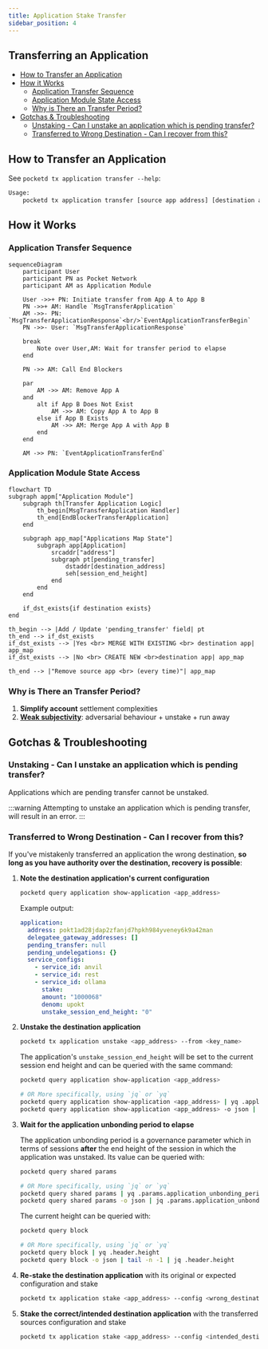 ```yaml
---
title: Application Stake Transfer
sidebar_position: 4
---
```


## Transferring an Application <!-- omit in toc -->

- [How to Transfer an Application](#how-to-transfer-an-application)
- [How it Works](#how-it-works)
  - [Application Transfer Sequence](#application-transfer-sequence)
  - [Application Module State Access](#application-module-state-access)
  - [Why is There an Transfer Period?](#why-is-there-an-transfer-period)
- [Gotchas \& Troubleshooting](#gotchas--troubleshooting)
  - [Unstaking - Can I unstake an application which is pending transfer?](#unstaking---can-i-unstake-an-application-which-is-pending-transfer)
  - [Transferred to Wrong Destination - Can I recover from this?](#transferred-to-wrong-destination---can-i-recover-from-this)

## How to Transfer an Application

See `pocketd tx application transfer --help`:

```bash
Usage:
    pocketd tx application transfer [source app address] [destination app address] [flags]
```

## How it Works

### Application Transfer Sequence

```mermaid
sequenceDiagram
    participant User
    participant PN as Pocket Network
    participant AM as Application Module

    User ->>+ PN: Initiate transfer from App A to App B
    PN ->>+ AM: Handle `MsgTransferApplication`
    AM ->>- PN: `MsgTransferApplicationResponse`<br/>`EventApplicationTransferBegin`
    PN ->>- User: `MsgTransferApplicationResponse`

    break
        Note over User,AM: Wait for transfer period to elapse
    end

    PN ->> AM: Call End Blockers

    par
        AM ->> AM: Remove App A
    and
        alt if App B Does Not Exist
            AM ->> AM: Copy App A to App B
        else if App B Exists
            AM ->> AM: Merge App A with App B
        end
    end

    AM ->> PN: `EventApplicationTransferEnd`
```

### Application Module State Access

```mermaid
flowchart TD
subgraph appm["Application Module"]
    subgraph th[Transfer Application Logic]
        th_begin[MsgTransferApplication Handler]
        th_end[EndBlockerTransferApplication]
    end

    subgraph app_map["Applications Map State"]
        subgraph app[Application]
            srcaddr["address"]
            subgraph pt[pending_transfer]
                dstaddr[destination_address]
                seh[session_end_height]
            end
        end
    end

    if_dst_exists{if destination exists}
end

th_begin --> |Add / Update 'pending_transfer' field| pt
th_end --> if_dst_exists
if_dst_exists --> |Yes <br> MERGE WITH EXISTING <br> destination app| app_map
if_dst_exists --> |No <br> CREATE NEW <br>destination app| app_map

th_end --> |"Remove source app <br> (every time)"| app_map
```

### Why is There an Transfer Period?

1. **Simplify account** settlement complexities
2. [**Weak subjectivity**](https://blog.ethereum.org/2014/11/25/proof-stake-learned-love-weak-subjectivity): adversarial behaviour + unstake + run away

## Gotchas & Troubleshooting

### Unstaking - Can I unstake an application which is pending transfer?

Applications which are pending transfer cannot be unstaked.

:::warning
Attempting to unstake an application which is pending transfer, will result in an error.
:::

### Transferred to Wrong Destination - Can I recover from this?

If you've mistakenly transferred an application the wrong destination, **so long as you have authority over the destination, recovery is possible**:

1. **Note the destination application's current configuration**

   ```bash
   pocketd query application show-application <app_address>
   ```

   Example output:

   ```yaml
   application:
     address: pokt1ad28jdap2zfanjd7hpkh984yveney6k9a42man
     delegatee_gateway_addresses: []
     pending_transfer: null
     pending_undelegations: {}
     service_configs:
       - service_id: anvil
       - service_id: rest
       - service_id: ollama
         stake:
         amount: "1000068"
         denom: upokt
         unstake_session_end_height: "0"
   ```

2. **Unstake the destination application**

   ```bash
   pocketd tx application unstake <app_address> --from <key_name>
   ```

   The application's `unstake_session_end_height` will be set to the current session end height and can be queried with the same command:

   ```bash
   pocketd query application show-application <app_address>

   # OR More specifically, using `jq` or `yq`
   pocketd query application show-application <app_address> | yq .application.unstake_session_end_height
   pocketd query application show-application <app_address> -o json | jq .application.unstake_session_end_height
   ```

3. **Wait for the application unbonding period to elapse**

   The application unbonding period is a governance parameter which in terms of sessions **after** the end height of the session in which the application was unstaked.
   Its value can be queried with:

   ```bash
   pocketd query shared params

   # OR More specifically, using `jq` or `yq`
   pocketd query shared params | yq .params.application_unbonding_period_sessions
   pocketd query shared params -o json | jq .params.application_unbonding_period_sessions
   ```

   The current height can be queried with:

   ```bash
   pocketd query block

   # OR More specifically, using `jq` or `yq`
   pocketd query block | yq .header.height
   pocketd query block -o json | tail -n -1 | jq .header.height
   ```

4. **Re-stake the destination application** with its original or expected configuration and stake

   ```bash
   pocketd tx application stake <app_address> --config <wrong_destination_restore_config_path> --from <key_name>
   ```

5. **Stake the correct/intended destination application** with the transferred sources configuration and stake

   ```bash
   pocketd tx application stake <app_address> --config <intended_destination_config_path> --from <key_name>
   ```
